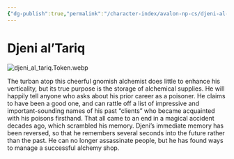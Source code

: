 ```yaml
---
{"dg-publish":true,"permalink":"/character-index/avalon-np-cs/djeni-al-tariq/","title":"Djeni al’Tariq","tags":["JournalEntryPage"],"created":"2025-05-30T19:47:49.000-05:00"}
---
```


# Djeni al’Tariq
![djeni_al_tariq.Token.webp](/img/user/Voidbound%20token%20images/djeni_al_tariq.Token.webp)

The turban atop this cheerful gnomish alchemist does little to enhance his verticality, but its true purpose is the storage of alchemical supplies. He will happily tell anyone who asks about his prior career as a poisoner. He claims to have been a good one, and can rattle off a list of impressive and important-sounding names of his past “clients” who became acquainted with his poisons firsthand. That all came to an end in a magical accident decades ago, which scrambled his memory. Djeni’s immediate memory has been reversed, so that he remembers several seconds into the future rather than the past. He can no longer assassinate people, but he has found ways to manage a successful alchemy shop.
